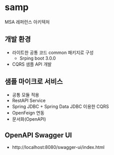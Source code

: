 # samp
MSA 레퍼런스 아키텍처

## 개발 환경
* 라이트한 공통 코드 common 패키지로 구성
  * Srping boot 3.0.0
* CQRS 샘플 API 개발
## 샘플 마이크로 서비스
* 공통 모듈 적용
* RestAPI Service
* Spring JDBC + Spring Data JDBC 이용한 CQRS
* OpenFeign 연동
* 문서화(OpenAPI)

## OpenAPI Swagger UI
* http://localhost:8080/swagger-ui/index.html
